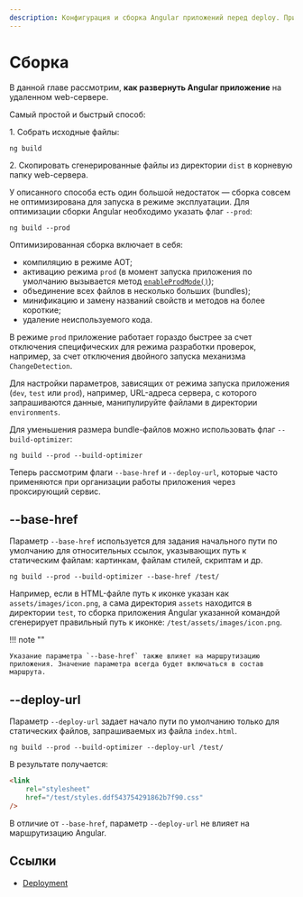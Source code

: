 ```yaml
---
description: Конфигурация и сборка Angular приложений перед deploy. Примеры с параметрами --base-href и --deploy-url.
---
```


# Сборка

В данной главе рассмотрим, **как развернуть Angular приложение** на удаленном web-сервере.

Самый простой и быстрый способ:

1.&nbsp;Собрать исходные файлы:

```
ng build
```

2.&nbsp;Скопировать сгенерированные файлы из директории `dist` в корневую папку web-сервера.

У описанного способа есть один большой недостаток — сборка совсем не оптимизирована для запуска в режиме эксплуатации. Для оптимизации сборки Angular необходимо указать флаг `--prod`:

```
ng build --prod
```

Оптимизированная сборка включает в себя:

-   компиляцию в режиме AOT;
-   активацию режима `prod` (в момент запуска приложения по умолчанию вызывается метод [`enableProdMode()`](https://angular.io/api/core/enableProdMode));
-   объединение всех файлов в несколько больших (bundles);
-   минификацию и замену названий свойств и методов на более короткие;
-   удаление неиспользуемого кода.

В режиме `prod` приложение работает гораздо быстрее за счет отключения специфических для режима разработки проверок, например, за счет отключения двойного запуска механизма `ChangeDetection`.

Для настройки параметров, зависящих от режима запуска приложения (`dev`, `test` или `prod`), например, URL-адреса сервера, с которого запрашиваются данные, манипулируйте файлами в директории `environments`.

Для уменьшения размера bundle-файлов можно использовать флаг `--build-optimizer`:

```
ng build --prod --build-optimizer
```

Теперь рассмотрим флаги `--base-href` и `--deploy-url`, которые часто применяются при организации работы приложения через проксирующий сервис.

## --base-href

Параметр `--base-href` используется для задания начального пути по умолчанию для относительных ссылок, указывающих путь к статическим файлам: картинкам, файлам стилей, скриптам и др.

```
ng build --prod --build-optimizer --base-href /test/
```

Например, если в HTML-файле путь к иконке указан как `assets/images/icon.png`, а сама директория `assets` находится в директории `test`, то сборка приложения Angular указанной командой сгенерирует правильный путь к иконке: `/test/assets/images/icon.png`.

!!! note ""

    Указание параметра `--base-href` также влияет на маршрутизацию приложения. Значение параметра всегда будет включаться в состав маршрута.

## --deploy-url

Параметр `--deploy-url` задает начало пути по умолчанию только для статических файлов, запрашиваемых из файла `index.html`.

```
ng build --prod --build-optimizer --deploy-url /test/
```

В результате получается:

```html
<link
    rel="stylesheet"
    href="/test/styles.ddf543754291862b7f90.css"
/>
```

В отличие от `--base-href`, параметр `--deploy-url` не влияет на маршрутизацию Angular.

## Ссылки

-   [Deployment](https://angular.io/start/deployment)
